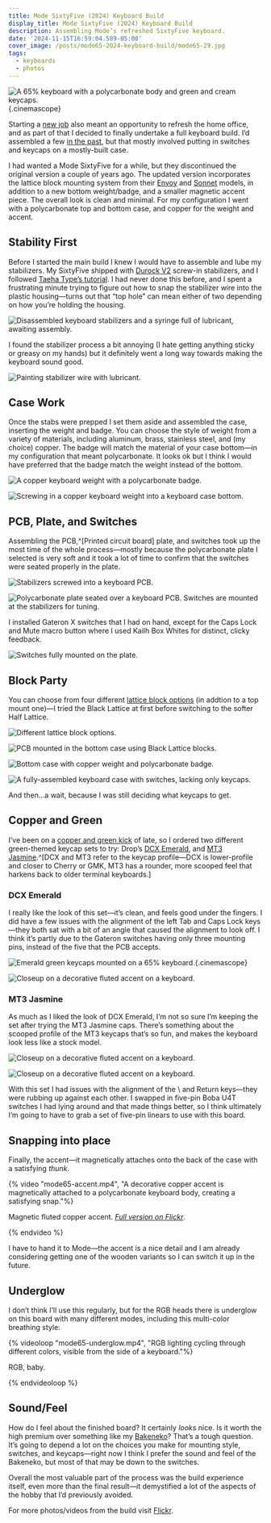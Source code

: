 ```yaml
---
title: Mode SixtyFive (2024) Keyboard Build
display_title: Mode SixtyFive (2024) Keyboard Build
description: Assembling Mode’s refreshed SixtyFive keyboard.
date: '2024-11-15T16:59:04.589-05:00'
cover_image: /posts/mode65-2024-keyboard-build/mode65-29.jpg
tags:
  - keyboards
  - photos
---
```


![A 65% keyboard with a polycarbonate body and green and cream keycaps.](mode65-29.jpg "Mode SixtyFive with polycarbonate body, fluted copper accent, and Drop MT3 Jasmine keycaps"){.cinemascope}

Starting a [new job](/posts/hello-upstatement) also meant an opportunity to refresh the home office, and as part of that I decided to finally undertake a full keyboard build. I’d assembled a few [in the past](/tags/keyboards/), but that mostly involved putting in switches and keycaps on a mostly-built case.

I had wanted a Mode SixtyFive for a while, but they discontinued the original version a couple of years ago. The updated version incorporates the lattice block mounting system from their [Envoy](https://modedesigns.com/pages/envoy) and [Sonnet](https://modedesigns.com/pages/sonnet) models, in addition to a new bottom weight/badge, and a smaller magnetic accent piece. The overall look is clean and minimal. For my configuration I went with a polycarbonate top and bottom case, and copper for the weight and accent.

## Stability First

Before I started the main build I knew I would have to assemble and lube my stabilizers. My SixtyFive shipped with [Durock V2](https://modedesigns.com/products/durock-v2-stabilizers) screw-in stabilizers, and I followed [Taeha Type’s tutorial](https://www.youtube.com/watch?v=usNx1_d0HbQ). I had never done this before, and I spent a frustrating minute trying to figure out how to snap the stabilizer wire into the plastic housing—turns out that “top hole” can mean either of two depending on how you’re holding the housing. 

![Disassembled keyboard stabilizers and a syringe full of lubricant, awaiting assembly.](mode65-1.jpg)

I found the stabilizer process a bit annoying (I hate getting anything sticky or greasy on my hands) but it definitely went a long way towards making the keyboard sound good.

![Painting stabilizer wire with lubricant.](mode65-2.jpg)

## Case Work

Once the stabs were prepped I set them aside and assembled the case, inserting the weight and badge. You can choose the style of weight from a variety of materials, including aluminum, brass, stainless steel, and (my choice) copper. The badge will match the material of your case bottom—in my configuration that meant polycarbonate. It looks ok but I think I would have preferred that the badge match the weight instead of the bottom.

![A copper keyboard weight with a polycarbonate badge.](mode65-10.jpg)

![Screwing in a copper keyboard weight into a keyboard case bottom.](mode65-11.jpg)

## PCB, Plate, and Switches

Assembling the PCB,^[Printed circuit board] plate, and switches took up the most time of the whole process—mostly because the polycarbonate plate I selected is very soft and it took a lot of time to confirm that the switches were seated properly in the plate. 

![Stabilizers screwed into a keyboard PCB.](mode65-14.jpg "Stabilizers screwed into the PCB")

![Polycarbonate plate seated over a keyboard PCB. Switches are mounted at the stabilizers for tuning.](mode65-15.jpg "I tested the stabilizers at this point, and ended up re-lubing the one for the Return key because it was scratchy.")

I installed Gateron X switches that I had on hand, except for the Caps Lock and Mute macro button where I used Kailh Box Whites for distinct, clicky feedback.

![Switches fully mounted on the plate.](mode65-17.jpg)

## Block Party

You can choose from four different [lattice block options](https://modedesigns.com/pages/sixtyfive#shopify-section-template--14873730154578__info_tabs_fDgFr4) (in addtion to a top mount one)—I tried the Black Lattice at first before switching to the softer Half Lattice.

![Different lattice block options.](mode65-18.jpg "Mounting block options")

![PCB mounted in the bottom case using Black Lattice blocks.](mode65-19.jpg "PCB mounted in the bottom case using Black Lattice blocks.")

![Bottom case with copper weight and polycarbonate badge.](mode65-20.jpg "Weight and badge")

![A fully-assembled keyboard case with switches, lacking only keycaps.](mode65-21.jpg "Fully assembled case, waiting for keycaps.")

And then…a wait, because I was still deciding what keycaps to get.

## Copper and Green

I’ve been on a [copper and green kick](/posts/studio-neat-mark-one-mix-and-match) of late, so I ordered two different green-themed keycap sets to try: Drop’s [DCX Emerald](https://drop.com/buy/drop-dcx-emerald-keycap-set), and [MT3 Jasmine](https://drop.com/buy/drop-mt3-jasmine-keycap-set).^[DCX and MT3 refer to the keycap profile—DCX is lower-profile and closer to Cherry or GMK, MT3 has a rounder, more scooped feel that harkens back to older terminal keyboards.]

### DCX Emerald

I really like the look of this set—it’s clean, and feels good under the fingers. I did have a few issues with the alignment of the left Tab and Caps Lock keys—they both sat with a bit of an angle that caused the alignment to look off. I think it’s partly due to the Gateron switches having only three mounting pins, instead of the five that the PCB accepts.

![Emerald green keycaps mounted on a 65% keyboard.](mode65-24.jpg){.cinemascope}


![Closeup on a decorative fluted accent on a keyboard.](mode65-25.jpg "That deep green *does* look great paired with the copper accent")


### MT3 Jasmine 

As much as I liked the look of DCX Emerald, I’m not so sure I’m keeping the set after trying the MT3 Jasmine caps. There’s something about the scooped profile of the MT3 keycaps that’s so fun, and makes the keyboard look less like a stock model. 

![Closeup on a decorative fluted accent on a keyboard.](mode65-28.jpg)

![Closeup on a decorative fluted accent on a keyboard.](mode65-30.jpg)

With this set I had issues with the alignment of the \ and Return keys—they were rubbing up against each other. I swapped in five-pin Boba U4T switches I had lying around and that made things better, so I think ultimately I’m going to have to grab a set of five-pin linears to use with this board.


## Snapping into place

Finally, the accent—it magnetically attaches onto the back of the case with a satisfying *thunk*.

{% video "mode65-accent.mp4", "A decorative copper accent is magnetically attached to a polycarbonate keyboard body, creating a satisfying snap."%}

Magnetic fluted copper accent. [*Full version on Flickr*](https://flic.kr/p/2quabVT).

{% endvideo %}

I have to hand it to Mode—the accent is a nice detail and I am already considering getting one of the wooden variants so I can switch it up in the future.

## Underglow

I don’t think I’ll use this regularly, but for the RGB heads there is underglow on this board with many different modes, including this multi-color breathing style:

{% videoloop "mode65-underglow.mp4", "RGB lighting cycling through different colors, visible from the side of a keyboard."%}

RGB, baby.

{% endvideoloop %}

## Sound/Feel

How do I feel about the finished board? It certainly *looks* nice. Is it worth the high premium over something like my [Bakeneko](/posts/bakeneko65/)? That’s a tough question. It’s going to depend a lot on the choices you make for mounting style, switches, and keycaps—right now I think I prefer the sound and feel of the Bakeneko, but most of that may be down to the switches.

Overall the most valuable part of the process was the build experience itself, even more than the final result—it demystified a lot of the aspects of the hobby that I’d previously avoided.

For more photos/videos from the build visit [Flickr](https://flickr.com/photos/dirtystylus/albums/72177720321938842). 
